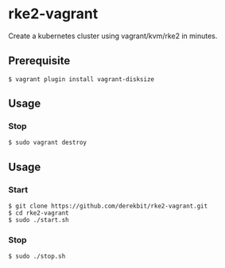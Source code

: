 # rke2-vagrant

Create a kubernetes cluster using vagrant/kvm/rke2 in minutes.

## Prerequisite
```
$ vagrant plugin install vagrant-disksize
```

## Usage
### Stop
```
$ sudo vagrant destroy
```
## Usage
### Start
```
$ git clone https://github.com/derekbit/rke2-vagrant.git
$ cd rke2-vagrant
$ sudo ./start.sh
```

### Stop
```
$ sudo ./stop.sh
```
